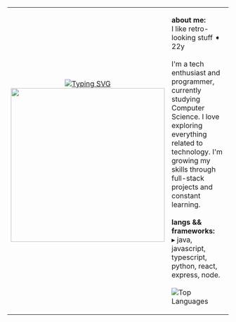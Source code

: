 <table>
  <tr>
    <td align="center">
      <a href="https://git.io/typing-svg"><img src="https://readme-typing-svg.demolab.com?font=Fira+Code&pause=1000&color=42429B&width=435&lines=Hello+o%2F+I'm+Andr%C3%A9" alt="Typing SVG" /></a>
      <br/>
      <img src="https://i.gifer.com/75t.gif" width="350" />
    </td>
    <td align="top">
      <p><b>about me:</b><br>
      I like retro-looking stuff ➧ 22y
      <br><br>
      I'm a tech enthusiast and programmer, currently studying Computer Science. I love exploring everything related to technology. I'm growing my skills through full-stack projects and constant learning.
      <br><br>
      <b>langs && frameworks:</b><br>
      ▸ java, javascript, typescript, python, react, express, node.
      <br><br>
      <img src="https://github-readme-stats.vercel.app/api/top-langs/?username=dehcode&layout=compact&theme=codeSTACKr" alt="Top Languages">
      </p>
    </td>
  </tr>
</table>
